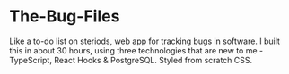 # The-Bug-Files

Like a to-do list on steriods, web app for tracking bugs in software. I built this in about 30 hours, using three technologies that are new to me - TypeScript, React Hooks & PostgreSQL. Styled from scratch CSS.
